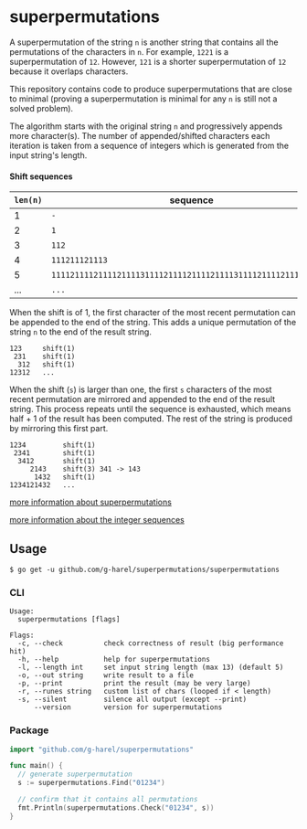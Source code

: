 # superpermutations

A superpermutation of the string `n` is another string that contains all the permutations of the characters in `n`. For example, `1221` is a superpermutation of `12`. However, `121` is a shorter superpermutation of `12` because it overlaps characters.

This repository contains code to produce superpermutations that are close to minimal (proving a superpermutation is minimal for any `n` is still not a solved problem).

The algorithm starts with the original string `n` and progressively appends more character(s). The number of appended/shifted characters each iteration is taken from a sequence of integers which is generated from the input string's length.

#### Shift sequences

| `len(n)` | sequence |
| --- | --- |
| 1 | `-` |
| 2 | `1` |
| 3 | `112` |
| 4 | `111211121113` |
| 5 | `111121111211112111131111211112111121111311112111121111211114` |
| ... | `...` |

When the shift is of 1, the first character of the most recent permutation can be appended to the end of the string. This adds a unique permutation of the string `n` to the end of the result string.

```
123     shift(1)
 231    shift(1)
  312   shift(1)
12312   ...
```

When the shift (`s`) is larger than one, the first `s` characters of the most recent permutation are mirrored and appended to the end of the result string. This process repeats until the sequence is exhausted, which means half + 1 of the result has been computed. The rest of the string is produced by mirroring this first part.

```
1234         shift(1)
 2341        shift(1)
  3412       shift(1)
     2143    shift(3) 341 -> 143
      1432   shift(1)
1234121432   ...
```

[more information about superpermutations](http://www.njohnston.ca/2013/04/the-minimal-superpermutation-problem/)

[more information about the integer sequences](https://oeis.org/A235748)

## Usage

```shell
$ go get -u github.com/g-harel/superpermutations/superpermutations
```

### CLI

```
Usage:
  superpermutations [flags]

Flags:
  -c, --check          check correctness of result (big performance hit)
  -h, --help           help for superpermutations
  -l, --length int     set input string length (max 13) (default 5)
  -o, --out string     write result to a file
  -p, --print          print the result (may be very large)
  -r, --runes string   custom list of chars (looped if < length)
  -s, --silent         silence all output (except --print)
      --version        version for superpermutations
```

### Package

```go
import "github.com/g-harel/superpermutations"

func main() {
  // generate superpermutation
  s := superpermutations.Find("01234")

  // confirm that it contains all permutations
  fmt.Println(superpermutations.Check("01234", s))
}
```